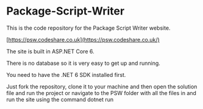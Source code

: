# Package-Script-Writer

This is the code repository for the Package Script Writer website. 

[https://psw.codeshare.co.uk](https://psw.codeshare.co.uk/)

The site is built in ASP.NET Core 6.

There is no database so it is very easy to get up and running. 

You need to have the .NET 6 SDK installed first.

Just fork the repository, clone it to your machine and then open the solution file and run the project or navigate to the PSW folder with all the files in and run the site using the command dotnet run


